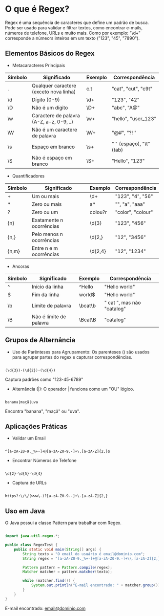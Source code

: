 # O que é Regex?

Regex é uma sequência de caracteres que define um padrão de busca. Pode ser usado para validar e filtrar textos, como encontrar e-mails, números de telefone, URLs e muito mais. Como por exemplo: "\d+" corresponde a númeors inteiros em um texto ("123", "45", "7890").

## Elementos Básicos do Regex

- Metacaracteres Principais

| **Símbolo** | **Significado**                         | **Exemplo** | **Correspondência**      |
|-------------|-----------------------------------------|-------------|--------------------------|
| .           | Qualquer caractere (exceto nova linha)  | c.t         | "cat", "cut", "c9t"      |
| \d          | Dígito (0-9)                            | \d+         | "123", "42"              |
| \D          | Não é um dígito                         | \D+         | "abc", "A@"              |
| \w          | Caractere de palavra (A-Z, a-z, 0-9, _) | \w+         | "hello", "user_123"      |
| \W          | Não é um caractere de palavra           | \W+         | "@#", "?! "              |
| \s          | Espaço em branco                        | \s+         | " " (espaço), "\t" (tab) |
| \S          | Não é espaço em branco                  | \S+         | "Hello", "123"           |

- Quantificadores

| **Símbolo** | **Significado**          | **Exemplo** | **Correspondência** |
|-------------|--------------------------|-------------|---------------------|
| +           | Um ou mais               | \d+         | "123", "4", "56"    |
| *           | Zero ou mais             | a*          | "", "a", "aaa"      |
| ?           | Zero ou um               | colou?r     | "color", "colour"   |
| {n}         | Exatamente n ocorrências | \d{3}       | "123", "456"        |
| {n,}        | Pelo menos n ocorrências | \d{2,}      | "12", "3456"        |
| {n,m}       | Entre n e m ocorrências  | \d{2,4}     | "12", "1234"        |

- Ancoras

| **Símbolo** | **Significado**         | **Exemplo** | **Correspondência**        |
|-------------|-------------------------|-------------|----------------------------|
| ^           | Início da linha         | ^Hello      | "Hello world"              |
| $           | Fim da linha            | world$      | "Hello world"              |
| \b          | Limite de palavra       | \bcat\b     | " cat ", mas não "catalog" |
| \B          | Não é limite de palavra | \Bcat\B     | "catalog"                  |

## Grupos de Alternância

- Uso de Parênteses para Agrupamento: Os parenteses () são usados para agrupar partes do regex e capturar correspondências.

``` regex

(\d{3})-(\d{2})-(\d{4})

```

Captura padrões como "123-45-6789"

- Alternância (|): O operador | funciona como um "OU" lógico.

``` regex

banana|maçã|uva

```

Encontra "banana", "maçã" ou "uva".

## Aplicações Práticas

- Validar um Email

``` regex

^[a-zA-Z0-9._%+-]+@[a-zA-Z0-9.-]+\.[a-zA-Z]{2,}$

```

- Encontrar Números de Telefone

``` regex

\d{2}-\d{5}-\d{4}

```

- Captura de URLs

``` regex

https?:\/\/(www\.)?[a-zA-Z0-9.-]+\.[a-zA-Z]{2,}

```

## Uso em Java

O Java possui a classe Pattern para trabalhar com Regex.

``` Java

import java.util.regex.*;

public class RegexTest {
    public static void main(String[] args) {
        String texto = "O email do usuário é email@dominio.com";
        String regex = "[a-zA-Z0-9._%+-]+@[a-zA-Z0-9.-]+\\.[a-zA-Z]{2,}";

        Pattern pattern = Pattern.compile(regex);
        Matcher matcher = pattern.matcher(texto);

        while (matcher.find()) {
            System.out.println("E-mail encontrado: " + matcher.group());
        }
    }
}


```

E-mail encontrado: email@dominio.com